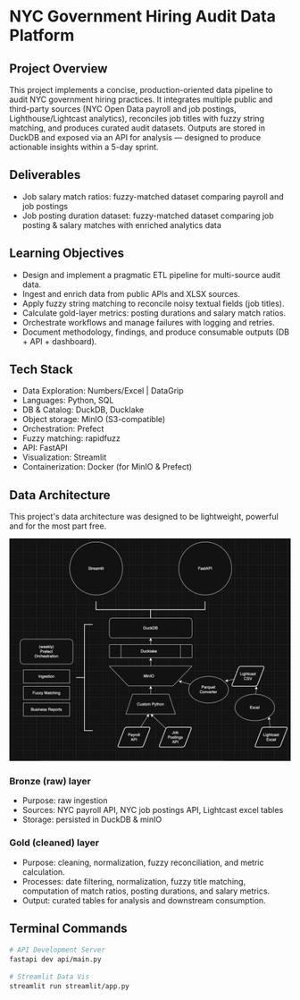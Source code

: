 # NYC Government Hiring Audit Data Platform

## Project Overview
This project implements a concise, production-oriented data pipeline to audit NYC government hiring practices. It integrates multiple public and third-party sources (NYC Open Data payroll and job postings, Lighthouse/Lightcast analytics), reconciles job titles with fuzzy string matching, and produces curated audit datasets. Outputs are stored in DuckDB and exposed via an API for analysis — designed to produce actionable insights within a 5-day sprint.

## Deliverables
- Job salary match ratios: fuzzy-matched dataset comparing payroll and job postings
- Job posting duration dataset: fuzzy-matched dataset comparing job posting & salary matches with enriched analytics data

## Learning Objectives
- Design and implement a pragmatic ETL pipeline for multi-source audit data.
- Ingest and enrich data from public APIs and XLSX sources.
- Apply fuzzy string matching to reconcile noisy textual fields (job titles).
- Calculate gold-layer metrics: posting durations and salary match ratios.
- Orchestrate workflows and manage failures with logging and retries.
- Document methodology, findings, and produce consumable outputs (DB + API + dashboard).

## Tech Stack
- Data Exploration: Numbers/Excel | DataGrip
- Languages: Python, SQL
- DB & Catalog: DuckDB, Ducklake
- Object storage: MinIO (S3-compatible)
- Orchestration: Prefect
- Fuzzy matching: rapidfuzz
- API: FastAPI
- Visualization: Streamlit
- Containerization: Docker (for MinIO & Prefect)

## Data Architecture
This project's data architecture was designed to be lightweight, powerful and for the most part free.

![Data Architecture](screenshots/NYC_Data_Architecture.png)

### Bronze (raw) layer
- Purpose: raw ingestion 
- Sources: NYC payroll API, NYC job postings API, Lightcast excel tables
- Storage: persisted in DuckDB & minIO

### Gold (cleaned) layer
- Purpose: cleaning, normalization, fuzzy reconciliation, and metric calculation.
- Processes: date filtering, normalization, fuzzy title matching, computation of match ratios, posting durations, and salary metrics.
- Output: curated tables for analysis and downstream consumption.

## Terminal Commands

```bash
# API Development Server
fastapi dev api/main.py
```

```bash
# Streamlit Data Vis
streamlit run streamlit/app.py
```